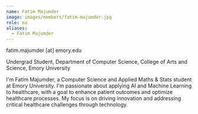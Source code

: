 ```yaml
---
name: Fatim Majumder
image: images/members/fatim-majumder.jpg
role: na
aliases:
  - Fatim Majumder
---
```


fatim.majumder [at] emory.edu

Undergrad Student, Department of Computer Science, College of Arts and Science, Emory University

I'm Fatim Majumder, a Computer Science and Applied Maths & Stats student at Emory University. I'm passionate about applying AI and Machine Learning to healthcare, with a goal to enhance patient outcomes and optimize healthcare processes. My focus is on driving innovation and addressing critical healthcare challenges through technology.
